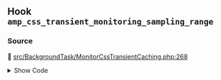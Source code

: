 ## Hook `amp_css_transient_monitoring_sampling_range`

### Source

:link: [src/BackgroundTask/MonitorCssTransientCaching.php:268](../../src/BackgroundTask/MonitorCssTransientCaching.php#L268)

<details>
<summary>Show Code</summary>

```php
$sampling_range = (int) apply_filters( 'amp_css_transient_monitoring_sampling_range', self::DEFAULT_SAMPLING_RANGE );
```

</details>
